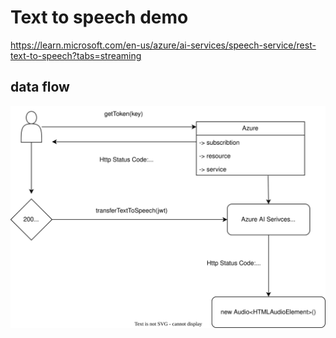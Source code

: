 # Text to speech demo

https://learn.microsoft.com/en-us/azure/ai-services/speech-service/rest-text-to-speech?tabs=streaming

## data flow

![data flow](/src/assets/data-flow.svg)